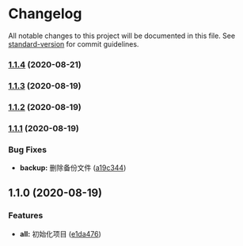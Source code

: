 # Changelog

All notable changes to this project will be documented in this file. See [standard-version](https://github.com/conventional-changelog/standard-version) for commit guidelines.

### [1.1.4](https://github.com/BryanAdamss/color-palette/compare/v1.1.3...v1.1.4) (2020-08-21)

### [1.1.3](https://github.com/BryanAdamss/color-palette/compare/v1.1.2...v1.1.3) (2020-08-19)

### [1.1.2](https://github.com/BryanAdamss/color-palette/compare/v1.1.1...v1.1.2) (2020-08-19)

### [1.1.1](https://github.com/BryanAdamss/color-palette/compare/v1.1.0...v1.1.1) (2020-08-19)


### Bug Fixes

* **backup:** 删除备份文件 ([a19c344](https://github.com/BryanAdamss/color-palette/commit/a19c3440955aa962c71798ddbaef58bb35ed6fdc))

## 1.1.0 (2020-08-19)


### Features

* **all:** 初始化项目 ([e1da476](https://github.com/BryanAdamss/color-palette/commit/e1da4768f8d4d644c1f438ba890b0eb9a932e903))
